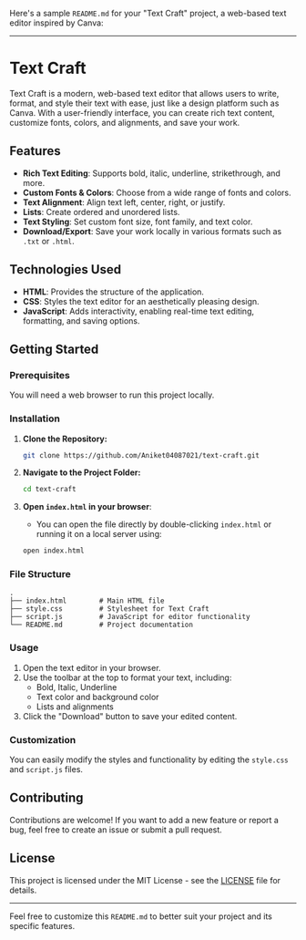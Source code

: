 Here's a sample `README.md` for your "Text Craft" project, a web-based text editor inspired by Canva:

---

# Text Craft

Text Craft is a modern, web-based text editor that allows users to write, format, and style their text with ease, just like a design platform such as Canva. With a user-friendly interface, you can create rich text content, customize fonts, colors, and alignments, and save your work.

## Features

- **Rich Text Editing**: Supports bold, italic, underline, strikethrough, and more.
- **Custom Fonts & Colors**: Choose from a wide range of fonts and colors.
- **Text Alignment**: Align text left, center, right, or justify.
- **Lists**: Create ordered and unordered lists.
- **Text Styling**: Set custom font size, font family, and text color.
- **Download/Export**: Save your work locally in various formats such as `.txt` or `.html`.



## Technologies Used

- **HTML**: Provides the structure of the application.
- **CSS**: Styles the text editor for an aesthetically pleasing design.
- **JavaScript**: Adds interactivity, enabling real-time text editing, formatting, and saving options.

## Getting Started

### Prerequisites

You will need a web browser to run this project locally.

### Installation

1. **Clone the Repository:**
   ```bash
   git clone https://github.com/Aniket04087021/text-craft.git
   ```
   
2. **Navigate to the Project Folder:**
   ```bash
   cd text-craft
   ```

3. **Open `index.html` in your browser**:
   - You can open the file directly by double-clicking `index.html` or running it on a local server using:
   ```bash
   open index.html
   ```

### File Structure

```
.
├── index.html        # Main HTML file
├── style.css         # Stylesheet for Text Craft
├── script.js         # JavaScript for editor functionality
└── README.md         # Project documentation
```

### Usage

1. Open the text editor in your browser.
2. Use the toolbar at the top to format your text, including:
   - Bold, Italic, Underline
   - Text color and background color
   - Lists and alignments
3. Click the "Download" button to save your edited content.

### Customization

You can easily modify the styles and functionality by editing the `style.css` and `script.js` files.



## Contributing

Contributions are welcome! If you want to add a new feature or report a bug, feel free to create an issue or submit a pull request.

## License

This project is licensed under the MIT License - see the [LICENSE](LICENSE) file for details.

---

Feel free to customize this `README.md` to better suit your project and its specific features.
